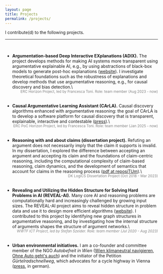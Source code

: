 ```yaml
---
layout: page
title: Projects
permalink: /projects/
---
```


I contribute(d) to the following projects. 

----
<br>

- **Argumentation-based Deep Interactive EXplanations (ADIX).**
The project develops methods for making AI systems more transparent using argumentative explainable AI, e.g., by using abstractions of black-box models to generate post-hoc explanations ([website](https://cordis.europa.eu/project/id/101020934)).
I investigate theoretical foundations such as the robustness of explanations and develop methods that use argumentative reasoning, e.g., for causal discovery and bias detection.\\
    <span style="float:right;color:gray;">
        <small>ERC Horizon Project, led by Francesca Toni. Role: team member (Aug 2023 - now) </small>
    </span>
<br>


- **Causal Argumentative Learning Assistant (CArLA).** 
Causal discovery algorithms enhanced with argumentative reasoning: the goal of CArLA is to develop a software platform for causal discovery that is transparent,
explainable, interactive and contestable ([press](https://www.imperial.ac.uk/news/255273/four-imperial-scientists-european-grants-develop/)).\\
    <span style="float:right;color:gray;">
        <small>ERC PoC Horizon Project, led by Francesca Toni. Role: team member (Jan 2025 - now) </small>
    </span>
<br>

- **Reasoning with and about claims (dissertation project).**
Refuting an argument does not necessarily imply that the claim it supports is invalid. In my dissertation, I explored 
the difference between accepting an argument and accepting its claim and the foundations of claim-centric reasoning, including the computational complexity of claim-based reasoning, claim dynamics, and the development of semantics that account for claims in the reasoning process ([pdf at reposiTUm](https://repositum.tuwien.at/handle/20.500.12708/177029)).\\
    <span style="float:right;color:gray;">
        <small>DK LogiCS Dissertation Project (Oct 2018 - Mar 2023)</small>
    </span>
<br>


- **Revealing and Utilizing the Hidden Structure for Solving Hard Problems in AI (REVEAL-AI).**
Many core AI and reasoning problems are computationally hard and increasingly challenged by growing input sizes. The REVEAL-AI project aims to reveal hidden structure in problem data and use it to design more efficient algorithms ([website](https://www.ac.tuwien.ac.at/research/revealai/)). I contributed to this project by identifying new graph structures in argumentative reasoning, and by investigating how the internal structure of arguments shapes the structure of argument networks.\\
    <span style="float:right;color:gray;">
<small>*WWTF ICT Project, led by Stefan Szeider. Role: team member (Jul 2020 - Aug 2023)*</small>
    </span>
<br>


- **Urban environmental initiatives.**
I am a co-founder and committee member of the NGO *Autobefreit in Wien* ([Wien klimaneutral navigieren](https://www.meinbezirk.at/wien/c-lokales/wien-klimaneutral-navigieren_a5001778?ref=curate), 
[Ohne Auto geht's auch](https://www.meinbezirk.at/alsergrund/c-lokales/ohne-auto-gehts-auch_a4406280?ref=curate)) and the initiator of the Petition *Gürtelradschnellweg*, which advocates for a cycle highway in Vienna ([press](https://www.meinbezirk.at/wien/c-lokales/petition-fordert-einen-radschnellweg-am-guertel_a5145928), in german).